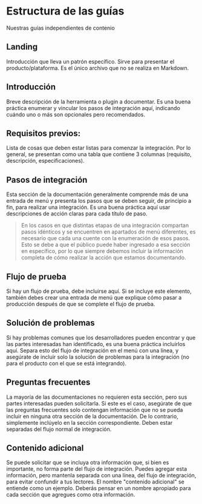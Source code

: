 # Estructura de las guías

Nuestras guías independientes de contenio 

## Landing

Introducción que lleva un patrón específico. Sirve para presentar el producto/plataforma. Es el único archivo que no se realiza en Markdown.

## Introducción

Breve descripción de la herramienta o plugin a documentar. Es una buena práctica enumerar y vincular los pasos de integración aquí, indicando cuándo uno o más son opcionales pero recomendados.

## Requisitos previos: 

Lista de cosas que deben estar listas para comenzar la integración. Por lo general, se presentan como una tabla que contiene 3 columnas (requisito, descripción, especificaciones).

## Pasos de integración

Esta sección de la documentación generalmente comprende más de una entrada de menú y presenta los pasos que se deben seguir, de principio a fin, para realizar una integración. Es una buena práctica aquí usar descripciones de acción claras para cada título de paso.

> En los casos en que distintas etapas de una integración compartan pasos idénticos y se encuentren en apartados de menú diferentes, es necesario que cada una cuente con la enumeración de esos pasos. Esto se debe a que el público puede haber ingresado a esa sección en específico, por lo que siempre debemos incluir la información completa de cómo realizar la acción que estamos documentando.

## Flujo de prueba

Si hay un flujo de prueba, debe incluirse aquí. Si se incluye este elemento, también debes crear una entrada de menú que explique cómo pasar a producción después de que se complete el flujo de prueba.

## Solución de problemas

Si hay problemas comunes que los desarrolladores pueden encontrar y que las partes interesadas han identificado, es una buena práctica incluirlos aquí. Separa esto del flujo de integración en el menú con una línea, y asegúrate de incluir solo la solución de problemas para la integración (no para el producto con el que se está integrando).

## Preguntas frecuentes

La mayoría de las documentaciones no requieren esta sección, pero sus partes interesadas pueden solicitarla. Si este es el caso, asegúrate de que las preguntas frecuentes solo contengan información que no se pueda incluir en ninguna otra sección de la documentación. De lo contrario, simplemente inclúyelo en la sección correspondiente. Deben estar separadas del flujo normal de integración.

## Contenido adicional

Se puede solicitar que se incluya otra información que, si bien es importante, no forma parte del flujo de integración. Puedes agregar esta información, pero mantenla separada con una línea, del flujo de integración, para evitar confundir a tus lectores. El nombre "contenido adicional" se entiende como un ejemplo. Deberás pensar en un nombre apropiado para cada sección que agregues como otra información.

